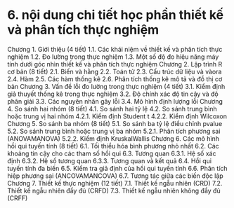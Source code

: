 # 6. nội dung chi tiết học phần thiết kế và phân tích thực nghiệm
Chương 1. Giới thiệu (4 tiết) 1.1. Các khái niệm về thiết kế và phân tích thực nghiệm 1.2. Đo lường trong thực nghiệm 1.3. Một số độ đo hiệu năng máy tính dưới góc nhìn thiết kế và phân tích thực nghiệm Chương 2. Lập trình R cơ bản (8 tiết) 2.1. Biến và hằng 2.2. Toán tử 2.3. Cấu trúc dữ liệu và vàora 2.4. Hàm 2.5. Các hàm thống kê 2.6. Phân tích thống kê mô tả và đồ thị cơ bản Chương 3. Vấn đề lỗi đo lường trong thực nghiệm (4 tiết) 3.1. Kiểm định giả thuyết thống kê trong thực nghiệm 3.2. Độ chính xác độ tin cậy và độ phân giải 3.3. Các nguyên nhân gây lỗi 3.4. Mô hình định lượng lỗi Chương 4. So sánh hai nhóm (8 tiết) 4.1. So sánh hai tỷ lệ 4.2. So sánh trung bình hoặc trung vị hai nhóm 4.2.1. Kiểm định Student t 4.2.2. Kiểm định Wilcoxon Chương 5. So sánh ba nhóm (8 tiết) 5.1. So sánh ba tỷ lệ điều chỉnh pvalue 5.2. So sánh trung bình hoặc trung vị ba nhóm 5.2.1. Phân tích phương sai (ANOVAMANOVA) 5.2.2. Kiểm định KruskalWallis Chương 6. Các mô hình hồi qui tuyến tính (8 tiết) 6.1. Tối thiểu hóa bình phương nhỏ nhất 6.2. Các khoảng tin cậy cho các tham số hồi qui 6.3. Tương quan 6.3.1. Hệ số xác định 6.3.2. Hệ số tương quan 6.3.3. Tương quan và kết quả 6.4. Hồi qui tuyến tính đa biến 6.5. Kiểm tra giả định của hồi qui tuyến tính 6.6. Phân tích hiệp phương sai (ANCOVAMANCOVA) 6.7. Tương tác giữa các biến độc lập Chương 7. Thiết kế thực nghiệm (12 tiết) 7.1. Thiết kế ngẫu nhiên (CRD) 7.2. Thiết kế ngẫu nhiên đầy đủ (CRFD) 7.3. Thiết kế ngẫu nhiên không đầy đủ (CRFF)
